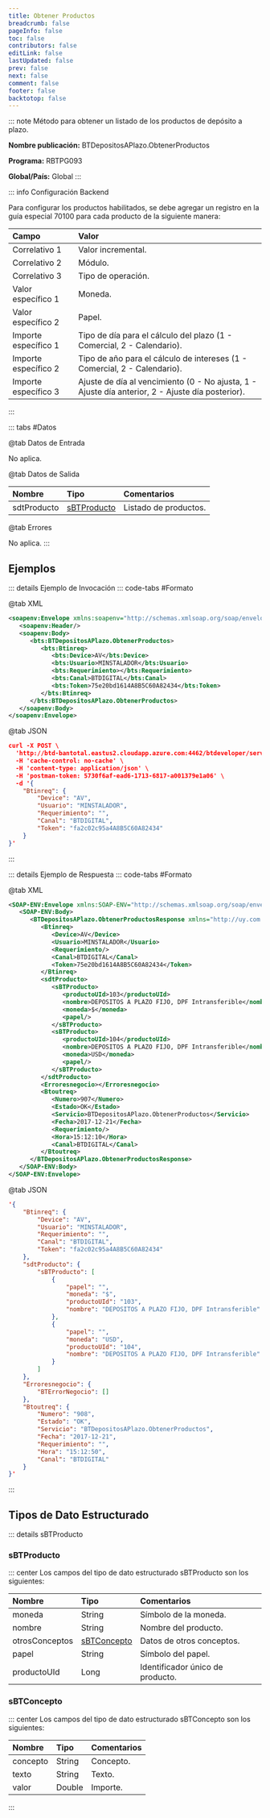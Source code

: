 ```yaml
---
title: Obtener Productos
breadcrumb: false
pageInfo: false
toc: false
contributors: false
editLink: false
lastUpdated: false
prev: false
next: false
comment: false
footer: false
backtotop: false
---
```


<!-- ABRE DATOS DEL MÉTODO -->
::: note Método para obtener un listado de los productos de depósito a plazo.

**Nombre publicación:** BTDepositosAPlazo.ObtenerProductos

**Programa:** RBTPG093

**Global/País:** Global
:::
<!-- CIERRA DATOS DEL MÉTODO -->

<!-- ABRE CONFIGURACIÓN BACKEND -->
::: info Configuración Backend

Para configurar los productos habilitados, se debe agregar un registro en la guía especial 70100 para cada producto de la siguiente manera: 

Campo | Valor 
:--------- | :-----------  
Correlativo 1 | Valor incremental. 
Correlativo 2 | Módulo. 
Correlativo 3 | Tipo de operación. 
Valor específico 1 | Moneda. 
Valor específico 2 | Papel. 
Importe específico 1 | Tipo de día para el cálculo del plazo (1 - Comercial, 2 - Calendario). 
Importe específico 2 | Tipo de año para el cálculo de intereses (1 - Comercial, 2 - Calendario).
Importe específico 3 | Ajuste de día al vencimiento (0 - No ajusta, 1 - Ajuste día anterior, 2 - Ajuste día posterior).
:::
<!-- CIERRA CONFIGURACIÓN BACKEND -->

<!-- ABRE TABLA DE DATOS -->
::: tabs #Datos 

@tab Datos de Entrada

No aplica.

@tab Datos de Salida

Nombre | Tipo | Comentarios
:--------- | :----------- | :-----------
sdtProducto | [sBTProducto](#sbtproducto) | Listado de productos.

@tab Errores

No aplica.
::: 
<!-- CIERRA TABLA DE DATOS -->

## **Ejemplos**

<!-- ABRE EJEMPLO DE INVOCACIÓN -->
::: details Ejemplo de Invocación 
::: code-tabs #Formato

@tab XML
```xml
<soapenv:Envelope xmlns:soapenv="http://schemas.xmlsoap.org/soap/envelope/" xmlns:bts="http://uy.com.dlya.bantotal/BTSOA/">
   <soapenv:Header/>
   <soapenv:Body>
      <bts:BTDepositosAPlazo.ObtenerProductos>
         <bts:Btinreq>
            <bts:Device>AV</bts:Device>
            <bts:Usuario>MINSTALADOR</bts:Usuario>
            <bts:Requerimiento></bts:Requerimiento>
            <bts:Canal>BTDIGITAL</bts:Canal>
            <bts:Token>75e20bd1614A8B5C60A82434</bts:Token>
         </bts:Btinreq>
      </bts:BTDepositosAPlazo.ObtenerProductos>
   </soapenv:Body>
</soapenv:Envelope>
```

@tab JSON
```json
curl -X POST \
  'http://btd-bantotal.eastus2.cloudapp.azure.com:4462/btdeveloper/servlet/com.dlya.bantotal.odwsbt_BTDepositosAPlazo?ObtenerProductos=' \
  -H 'cache-control: no-cache' \
  -H 'content-type: application/json' \
  -H 'postman-token: 5730f6af-ead6-1713-6817-a001379e1a06' \
  -d '{
	"Btinreq": {
		"Device": "AV",
		"Usuario": "MINSTALADOR",
		"Requerimiento": "",
		"Canal": "BTDIGITAL",
		"Token": "fa2c02c95a4A8B5C60A82434"
	}
}'
```
:::
<!-- CIERRA EJEMPLO DE INVOCACIÓN -->

<!-- ABRE EJEMPLO DE RESPUESTA -->
::: details Ejemplo de Respuesta 
::: code-tabs #Formato

@tab XML
```xml
<SOAP-ENV:Envelope xmlns:SOAP-ENV="http://schemas.xmlsoap.org/soap/envelope/" xmlns:xsd="http://www.w3.org/2001/XMLSchema" xmlns:SOAP-ENC="http://schemas.xmlsoap.org/soap/encoding/" xmlns:xsi="http://www.w3.org/2001/XMLSchema-instance">
   <SOAP-ENV:Body>
      <BTDepositosAPlazo.ObtenerProductosResponse xmlns="http://uy.com.dlya.bantotal/BTSOA/">
         <Btinreq>
            <Device>AV</Device>
            <Usuario>MINSTALADOR</Usuario>
            <Requerimiento/>
            <Canal>BTDIGITAL</Canal>
            <Token>75e20bd1614A8B5C60A82434</Token>
         </Btinreq>
         <sdtProducto>
            <sBTProducto>
               <productoUId>103</productoUId>
               <nombre>DEPOSITOS A PLAZO FIJO, DPF Intransferible</nombre>
               <moneda>$</moneda>
               <papel/>
            </sBTProducto>
            <sBTProducto>
               <productoUId>104</productoUId>
               <nombre>DEPOSITOS A PLAZO FIJO, DPF Intransferible</nombre>
               <moneda>USD</moneda>
               <papel/>
            </sBTProducto>
         </sdtProducto>
         <Erroresnegocio></Erroresnegocio>
         <Btoutreq>
            <Numero>907</Numero>
            <Estado>OK</Estado>
            <Servicio>BTDepositosAPlazo.ObtenerProductos</Servicio>
            <Fecha>2017-12-21</Fecha>
            <Requerimiento/>
            <Hora>15:12:10</Hora>
            <Canal>BTDIGITAL</Canal>
         </Btoutreq>
      </BTDepositosAPlazo.ObtenerProductosResponse>
   </SOAP-ENV:Body>
</SOAP-ENV:Envelope>
```

@tab JSON
```json
'{
	"Btinreq": {
		"Device": "AV",
		"Usuario": "MINSTALADOR",
		"Requerimiento": "",
		"Canal": "BTDIGITAL",
		"Token": "fa2c02c95a4A8B5C60A82434"
	},
    "sdtProducto": {
        "sBTProducto": [
            {
                "papel": "",
                "moneda": "$",
                "productoUId": "103",
                "nombre": "DEPOSITOS A PLAZO FIJO, DPF Intransferible"
            },
            {
                "papel": "",
                "moneda": "USD",
                "productoUId": "104",
                "nombre": "DEPOSITOS A PLAZO FIJO, DPF Intransferible"
            }
        ]
    },
    "Erroresnegocio": {
        "BTErrorNegocio": []
    },
    "Btoutreq": {
        "Numero": "908",
        "Estado": "OK",
        "Servicio": "BTDepositosAPlazo.ObtenerProductos",
        "Fecha": "2017-12-21",
        "Requerimiento": "",
        "Hora": "15:12:50",
        "Canal": "BTDIGITAL"
    }
}'
```
::: 
<!-- CIERRA EJEMPLO DE RESPUESTA -->

## **Tipos de Dato Estructurado**

<!-- ABRE SDT -->
::: details sBTProducto

### sBTProducto

::: center 
Los campos del tipo de dato estructurado sBTProducto son los siguientes: 

Nombre | Tipo | Comentarios 
:--------- | :----------- | :----------- 
moneda | String | Símbolo de la moneda. 
nombre | String | Nombre del producto. 
otrosConceptos | [sBTConcepto](#sbtconcepto) | Datos de otros conceptos.
papel | String | Símbolo del papel. 
productoUId | Long | Identificador único de producto. 

### sBTConcepto

::: center 
Los campos del tipo de dato estructurado sBTConcepto son los siguientes: 

Nombre | Tipo | Comentarios 
:--------- | :----------- | :----------- 
concepto | String | Concepto.
texto | String | Texto.
valor | Double | Importe.
:::
<!-- CIERRA SDT -->